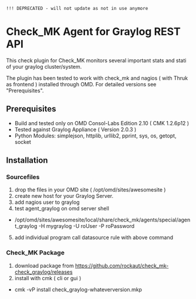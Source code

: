 ```
!!! DEPRECATED - will not update as not in use anymore
```

# Check_MK Agent for Graylog REST API
 
This check plugin for Check_MK monitors several important stats and stati of your graylog cluster/system. 
 
The plugin has been tested to work with check_mk and nagios ( with Thruk as frontend ) installed through OMD. For detailed versions see "Prerequisites". 

## Prerequisites
- Build and tested only on OMD Consol-Labs Edition 2.10 ( CMK 1.2.6p12 )
- Tested against Graylog Appliance ( Version 2.0.3 )
- Python Modules: simplejson, httplib, urllib2, pprint, sys, os, getopt, socket

## Installation

### Sourcefiles

1. drop the files in your OMD site ( /opt/omd/sites/awesomesite )
2. create new host for your Graylog Server.
3. add nagios user to graylog
4. test agent_graylog on omd server shell
 * /opt/omd/sites/awesomesite/local/share/check_mk/agents/special/agent_graylog -H mygraylog -U roUser -P roPassword
5. add individual program call datasource rule with above command

### Check_MK Package

1. download package from https://github.com/rockaut/check_mk-check_graylog/releases
2. install with cmk ( cli or gui )
 * cmk -vP install check_graylog-whateverversion.mkp

